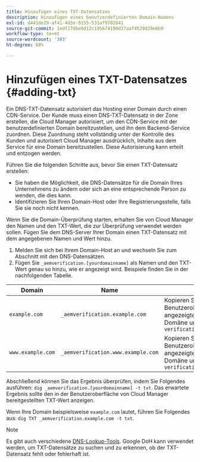 ```yaml
---
title: Hinzufügen eines TXT-Datensatzes
description: Hinzufügen eines benutzerdefinierten Domain-Namens
exl-id: d441de29-af41-4d3e-9155-531af9702841
source-git-commit: 1edf27dbe0d12c195674190d37aaf4529d29e6b9
workflow-type: tm+mt
source-wordcount: '303'
ht-degree: 88%

---
```


# Hinzufügen eines TXT-Datensatzes {#adding-txt}

Ein DNS-TXT-Datensatz autorisiert das Hosting einer Domain durch einen CDN-Service. Der Kunde muss einen DNS-TXT-Datensatz in der Zone erstellen, die Cloud Manager autorisiert, um den CDN-Service mit der benutzerdefinierten Domain bereitzustellen, und ihn dem Backend-Service zuordnen. Diese Zuordnung steht vollständig unter der Kontrolle des Kunden und autorisiert Cloud Manager ausdrücklich, Inhalte aus dem Service für eine Domain bereitzustellen. Diese Autorisierung kann erteilt und entzogen werden.

Führen Sie die folgenden Schritte aus, bevor Sie einen TXT-Datensatz erstellen:

* Sie haben die Möglichkeit, die DNS-Datensätze für die Domain Ihres Unternehmens zu ändern oder sich an eine entsprechende Person zu wenden, die dies kann.
* Identifizieren Sie Ihren Domain-Host oder Ihre Registrierungsstelle, falls Sie sie noch nicht kennen.

Wenn Sie die Domain-Überprüfung starten, erhalten Sie von Cloud Manager den Namen und den TXT-Wert, die zur Überprüfung verwendet werden sollen. Fügen Sie dem DNS-Server Ihrer Domain einen TXT-Datensatz mit dem angegebenen Namen und Wert hinzu.

1. Melden Sie sich bei Ihrem Domain-Host an und wechseln Sie zum Abschnitt mit den DNS-Datensätzen.
1. Fügen Sie `_aemverification.[yourdomainname]` als Namen und den TXT-Wert genau so hinzu, wie er angezeigt wird.
Beispiele finden Sie in der nachfolgenden Tabelle.

| Domain | Name | TXT-Wert |
|--- |--- |---|
| `example.com` | `_aemverification.example.com` | Kopieren Sie den gesamten in der Benutzeroberfläche von Cloud Manager angezeigten Wert. Dies ist spezifisch für die Domäne und die Umgebung. `Ex:<br>adobe-aem-verification=example.com/[program]/[env]/..` |
| `www.example.com` | `_aemverification.www.example.com` | Kopieren Sie den gesamten in der Benutzeroberfläche von Cloud Manager angezeigten Wert. Dies ist spezifisch für die Domäne und die Umgebung. `Ex:<br>adobe-aem-verification=www.example.com/[program]/[env]/..` |

Abschließend können Sie das Ergebnis überprüfen, indem Sie Folgendes ausführen: `dig _aemverification.[yourdomainname] -t txt`.
Das erwartete Ergebnis sollte den in der Benutzeroberfläche von Cloud Manager bereitgestellten TXT-Wert anzeigen.

Wenn Ihre Domain beispielsweise `example.com` lautet, führen Sie Folgendes aus: `dig TXT _aemverification.example.com -t txt`.

>[!NOTE]
>Es gibt auch verschiedene [DNS-Lookup-Tools](https://www.ultratools.com/tools/dnsLookup). Google DoH kann verwendet werden, um TXT-Datensätze zu suchen und zu erkennen, ob der TXT-Datensatz fehlt oder fehlerhaft ist.
